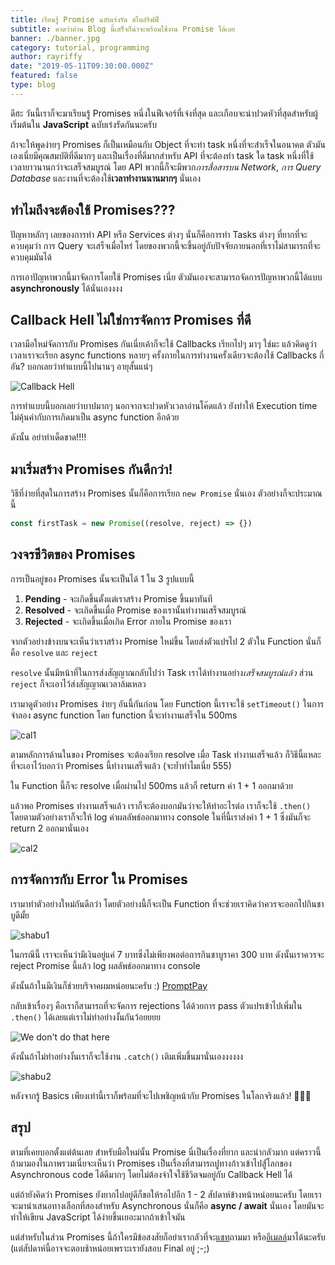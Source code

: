 ```yaml
---
title: เรียนรู้ Promise ฉบับเร่งรัด สไตล์ริฟฟี่
subtitle: คาดว่าอ่าน Blog นี้เสร็จก็น่าจะพร้อมใช้งาน Promise ได้เลย
banner: ./banner.jpg
category: tutorial, programming
author: rayriffy
date: "2019-05-11T09:30:00.000Z"
featured: false
type: blog
---
```


ดีฮะ วันนี้เราก็จะมาเรียนรู้ Promises หนึ่งในฟีเจอร์ที่เจ๋งที่สุด และเกือบจะน่าปวดหัวที่สุดสำหรับผู้เริ่มต้นใน **JavaScript** ฉบับเร่งรัดกันนะครับ

ถ้าจะให้พูดง่ายๆ Promises ก็เป็นเหมือนกับ Object ที่จะทำ task หนึ่งที่จะสำเร็จในอนาคต ตัวมันเองเนี่ยมีคุณสมบัติที่ดีมากๆ และเป็นเรื่องที่ดีมากสำหรับ API ที่จะต้องทำ task ใด task หนึ่งที่ใช้เวลายาวนานกว่าจะเสร็จสมบูรณ์ โดย API พวกนี้ก็จะมีพวก*การสื่อสารบน Network*, *การ Query Database* และงานที่จะต้องใช้**เวลาทำงานนานมากๆ** นั่นเอง

## ทำไมถึงจะต้องใช้ Promises???

ปัญหาหลักๆ เลยของการทำ API หรือ Services ต่างๆ นั่นก็คือการทำ Tasks ต่างๆ ที่ยากที่จะควบคุมว่า การ Query จะเสร็จเมื่อไหร่ โดยของพวกนี้จะขึ้นอยู่กับปัจจัยภายนอกที่เราไม่สามารถที่จะควบคุมมันได้

การเอาปัญหาพวกนี้มาจัดการโดยใช้ Promises เนี่ย ตัวมันเองจะสามารถจัดการปัญหาพวกนี้ได้แบบ **asynchronously** ได้นั่นเองงงง

## Callback Hell ไม่ใช่การจัดการ Promises ที่ดี

เวลามือใหม่จัดการกับ Promises กันเนี่ยเค้าก็จะใช้ Callbacks เรียกไปๆ มาๆ ใช่มะ แล้วคิดดูว่าเวลาเราจะเรียก async functions หลายๆ ครั้งภายในการทำงานครั้งเดียวจะต้องใช้ Callbacks กี่อัน? บอกเลยว่าทำแบบนี้ไปนานๆ อายุสั้นแน่ๆ

![Callback Hell](./1.png)

การทำแบบนี้บอกเลยว่าบาปมากๆ นอกจากจะปวดหัวเวลาอ่านโค๊ดแล้ว ยังทำให้ Execution time ไม่คุ้นค่ากับการเกิดมาเป็น async function อีกด้วย

ดังนั้น อย่าทำเด็ดขาด!!!!

## มาเริ่มสร้าง Promises กันดีกว่า!

วิธีที่ง่ายที่สุดในการสร้าง Promises นั้นก็คือการเรียก `new Promise` นั่นเอง ตัวอย่างก็จะประมาณนี้

```javascript
const firstTask = new Promise((resolve, reject) => {})
```

## วงจรชีวิตของ Promises

การเป็นอยู่ของ Promises นั้นจะเป็นได้ 1 ใน 3 รูปแบบนี้

1.  **Pending** - จะเกิดขึ้นตั้งแต่เราสร้าง Promise ขึ้นมาทันที
2.  **Resolved** - จะเกิดขึ้นเมื่อ Promise ของเรานั้นทำงานเสร็จสมบูรณ์
3.  **Rejected** - จะเกิดขึ้นเมื่อเกิด Error ภายใน Promise ของเรา

จากตัวอย่างข้างบนจะเห็นว่าเราสร้าง Promise ใหม่ขึ้น โดยส่งตัวแปรไป 2 ตัวใน Function นั่นก็คือ `resolve` และ `reject`

`resolve` นั้นมีหน้าที่ในการส่งสัญญาณกลับไปว่า Task เราได้ทำงานอย่าง*เสร็จสมบูรณ์แล้ว* ส่วน `reject` ก็จะเอาไว้ส่งสัญญาณเวลาล้มเหลว

เรามาดูตัวอย่าง Promises ง่ายๆ อันนี้กันก่อน โดย Function นี้เราจะใช้ `setTimeout()` ในการจำลอง async function โดย function นี้จะทำงานเสร็จใน 500ms

![cal1](./2.png)

ตามหลักการด้านในของ Promises จะต้องเรียก resolve เมื่อ Task ทำงานเสร็จแล้ว ก็วิธีนี้แหละที่จะเอาไว้บอกว่า Promises นี้ทำงานเสร็จแล้ว (จะย้ำทำไมเนี่ย 555)

ใน Function นี้ก็จะ resolve เมื่อผ่านไป 500ms แล้วก็ return ค่า 1 + 1 ออกมาด้วย

แล้วพอ Promises ทำงานเสร็จแล้ว เราก็จะต้องบอกมันว่าจะให้ทำอะไรต่อ เราก็จะใช้ `.then()` โดยตามตัวอย่างเราก็จะให้ log ค่าผลลัพธ์ออกมาทาง console ในที่นี้เราส่งค่า 1 + 1 ซึ่งมันก็จะ return 2 ออกมานั่นเอง

![cal2](./3.png)

## การจัดการกับ Error ใน Promises

เรามาทำตัวอย่างใหม่กันดีกว่า โดยตัวอย่างนี้ก็จะเป็น Function ที่จะช่วยเราคิดว่าควรจะออกไปกินชาบูดีมั้ย

![shabu1](./4.png)

ในกรณีนี้ เราจะเห็นว่ามีเงินอยู่แค่ 7 บาทซึ่งไม่เพียงพอต่อการกินชาบูราคา 300 บาท ดังนั้นเราควรจะ reject Promise นี้แล้ว log ผลลัพธ์ออกมาทาง console

ดังนั้นถ้าในมีเงินก็ช่วยบริจาคผมหน่อยนะครับ :) [PromptPay](https://storage.rayriffy.com/files/image/PROMPTPAY.png)

กลับเข้าเรื่องๆ คือเราก็สามารถที่จะจัดการ rejections ได้ด้วยการ pass ตัวแปรเข้าไปเพิ่มใน `.then()` ได้เลยแต่เราไม่ทำอย่างงั้นกันว้อยยยย

![We don't do that here](./bp.jpg)

ดังนั้นถ้าไม่ทำอย่างงั้นเราก็จะใช้งาน `.catch()` เติมเพิ่มขึ้นมานั่นเองงงงงง

![shabu2](./5.png)

หลังจากรู้ Basics เพียงเท่านี้เราก็พร้อมที่จะไปเพชิญหน้ากับ Promises ในโลกจริงแล้ว! 🎉🎉🎉

## สรุป

ตามที่เคยบอกตั้งแต่ต้นเลย สำหรับมือใหม่นั้น Promise นี่เป็นเรื่องที่ยาก และน่ากลัวมาก แต่คราวนี้ถ้ามามองในภาพรวมเนี่ยจะเห็นว่า Promises เป็นเรื่องที่สามารถปูทางก้าวเข้าไปสู้่โลกของ Asynchronous code ได้ดีมากๆ โดยไม่ต้องจำใจใช้ชีวิตจมอยู่กับ Callback Hell ได้

แต่ถ้ายังคิดว่่า Promises ยังยากไปอยู่ดีก็ขอให้รอไปอีก 1 - 2 สัปดาห์ข้างหน้าหน่อยนะครับ โดยเราจะมานำเสนอทางเลือกที่สองสำหรับ Asynchronous นั่นก็คือ **async / await** นั่นเอง โดยมันจะทำให้เขียน JavaScript ได้ง่ายขึ้นเยอะมากถ้าเข้าใจมัน

แต่สำหรับในส่วน Promises นี้ถ้าใครมีข้อสงสัยก็อย่าเรากลัวที่จะ[แชท](https://m.me/rayriffy)ถามมา หรือ[อีเมลล์](mailto://contact@rayriffy.com)มาได้นะครับ (แต่สัปดาห์นี้อาจจะตอบช้าหน่อยเพราะเรายังสอบ Final อยู่ ;-;)
